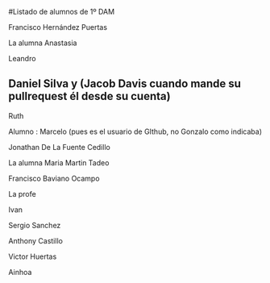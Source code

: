 #Listado de alumnos de 1º DAM

Francisco Hernández Puertas

La alumna Anastasia

Leandro

## Daniel Silva y (Jacob Davis cuando mande su pullrequest él desde su cuenta)

Ruth

Alumno : Marcelo (pues es el usuario de GIthub, no Gonzalo como indicaba) 

Jonathan De La Fuente Cedillo

La alumna Maria Martin Tadeo

Francisco Baviano Ocampo

La profe 

Ivan 

Sergio Sanchez

Anthony Castillo

Victor Huertas

Ainhoa
